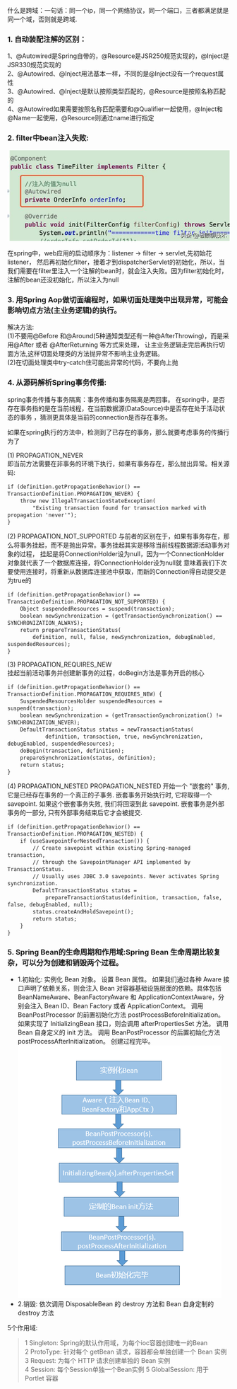 什么是跨域：一句话：同一个ip，同一个网络协议，同一个端口，三者都满足就是同一个域，否则就是跨域.  

### 1. 自动装配注解的区别： 

1、@Autowired是Spring自带的，@Resource是JSR250规范实现的，@Inject是JSR330规范实现的  
2、@Autowired、@Inject用法基本一样，不同的是@Inject没有一个request属性  
3、@Autowired、@Inject是默认按照类型匹配的，@Resource是按照名称匹配的  
4、@Autowired如果需要按照名称匹配需要和@Qualifier一起使用，@Inject和@Name一起使用，@Resource则通过name进行指定  

### 2. filter中bean注入失败:  

![avatar](../static/filter1.png)

在spring中，web应用的启动顺序为：listener -> filter -> servlet,先初始花listener，
然后再初始化filter，接着才到dispatcherServlet的初始化，所以，当我们需要在filter里注入一个注解的bean时，就会注入失败。因为filter初始化时，注解的bean还没初始化，所以注入为null   

### 3. 用Spring Aop做切面编程时，如果切面处理类中出现异常，可能会影响切点方法(主业务逻辑)的执行。
解决方法:  
(1)不要用@Before 和@Around(5种通知类型还有一种@AfterThrowing)，而是采用@After 或者 @AfterReturning 等方式来处理，
让主业务逻辑走完后再执行切面方法,这样切面处理类的方法抛异常不影响主业务逻辑。  
(2)在切面处理类中try-catch住可能出异常的代码，不要向上抛

### 4. 从源码解析Spring事务传播:
spring事务传播与事务隔离：事务传播和事务隔离是两回事。
在spring中，是否存在事务指的是在当前线程，在当前数据源(DataSource)中是否存在处于活动状态的事务
，猜测更具体是当前的connection是否存在事务。

如果在spring执行的方法中，检测到了已存在的事务，那么就要考虑事务的传播行为了  

(1) PROPAGATION_NEVER  
即当前方法需要在非事务的环境下执行，如果有事务存在，那么抛出异常。相关源码:  
```
if (definition.getPropagationBehavior() == TransactionDefinition.PROPAGATION_NEVER) {
    throw new IllegalTransactionStateException(
        "Existing transaction found for transaction marked with propagation 'never'");
}
```
(2) PROPAGATION_NOT_SUPPORTED
与前者的区别在于，如果有事务存在，那么将事务挂起，而不是抛出异常。事务挂起其实是移除当前线程数据源活动事务对象的过程，
挂起是将ConnectionHolder设为null，因为一个ConnectionHolder对象就代表了一个数据库连接，将ConnectionHolder设为null就
意味着我们下次要使用连接时，将重新从数据库连接池中获取，而新的Connection得自动提交是为true的  
```
if (definition.getPropagationBehavior() == TransactionDefinition.PROPAGATION_NOT_SUPPORTED) {
    Object suspendedResources = suspend(transaction);
    boolean newSynchronization = (getTransactionSynchronization() == SYNCHRONIZATION_ALWAYS);
    return prepareTransactionStatus(
        definition, null, false, newSynchronization, debugEnabled, suspendedResources);
}
```
(3) PROPAGATION_REQUIRES_NEW  
挂起当前活动事务并创建新事务的过程，doBegin方法是事务开启的核心
```
if (definition.getPropagationBehavior() == TransactionDefinition.PROPAGATION_REQUIRES_NEW) {
    SuspendedResourcesHolder suspendedResources = suspend(transaction);
    boolean newSynchronization = (getTransactionSynchronization() != SYNCHRONIZATION_NEVER);
    DefaultTransactionStatus status = newTransactionStatus(
            definition, transaction, true, newSynchronization, debugEnabled, suspendedResources);
    doBegin(transaction, definition);
    prepareSynchronization(status, definition);
    return status;
}
```
(4) PROPAGATION_NESTED
PROPAGATION_NESTED 开始一个 "嵌套的" 事务,  它是已经存在事务的一个真正的子事务. 嵌套事务开始执行时,  它将取得一个 savepoint. 如果这个嵌套事务失败, 我们将回滚到此 savepoint. 
嵌套事务是外部事务的一部分, 只有外部事务结束后它才会被提交.   
```
if (definition.getPropagationBehavior() == TransactionDefinition.PROPAGATION_NESTED) {
    if (useSavepointForNestedTransaction()) {
        // Create savepoint within existing Spring-managed transaction,
        // through the SavepointManager API implemented by TransactionStatus.
        // Usually uses JDBC 3.0 savepoints. Never activates Spring synchronization.
        DefaultTransactionStatus status =
            prepareTransactionStatus(definition, transaction, false, false, debugEnabled, null);
        status.createAndHoldSavepoint();
        return status;
    }
}
```

### 5. Spring Bean的生命周期和作用域:Spring Bean 生命周期比较复杂，可以分为创建和销毁两个过程。
* 1.初始化:
实例化 Bean 对象。
设置 Bean 属性。
如果我们通过各种 Aware 接口声明了依赖关系，则会注入 Bean 对容器基础设施层面的依赖。具体包括 BeanNameAware、BeanFactoryAware 和 ApplicationContextAware，分别会注入 Bean ID、Bean Factory 或者 ApplicationContext。
调用 BeanPostProcessor 的前置初始化方法 postProcessBeforeInitialization。
如果实现了 InitializingBean 接口，则会调用 afterPropertiesSet 方法。
调用 Bean 自身定义的 init 方法。
调用 BeanPostProcessor 的后置初始化方法 postProcessAfterInitialization。
创建过程完毕。
![avatar](../static/spring_bean_1.png)
* 2.销毁:
依次调用 DisposableBean 的 destroy 方法和 Bean 自身定制的 destroy 方法

5个作用域:
>1 Singleton: Spring的默认作用域，为每个ioc容器创建唯一的Bean  
>2 ProtoType: 针对每个 getBean 请求，容器都会单独创建一个 Bean 实例  
>3 Request: 为每个 HTTP 请求创建单独的 Bean 实例  
>4 Session: 每个Session单独一个Bean实例
>5 GlobalSession: 用于 Portlet 容器